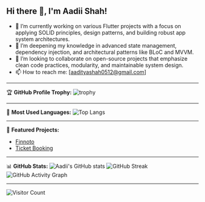 ## Hi there 👋, I'm Aadii Shah!

- 🔭 I’m currently working on various Flutter projects with a focus on applying SOLID principles, design patterns, and building robust app system architectures.
- 🌱 I’m deepening my knowledge in advanced state management, dependency injection, and architectural patterns like BLoC and MVVM.
- 👯 I’m looking to collaborate on open-source projects that emphasize clean code practices, modularity, and maintainable system design.
- 📫 How to reach me: [aadityashah0512@gmail.com]

---

🏆 **GitHub Profile Trophy:**
![trophy](https://github-profile-trophy.vercel.app/?username=Aadii-shah&theme=gruvbox&no-frame=true&column=4)

---

🌟 **Most Used Languages:**
![Top Langs](https://github-readme-stats.vercel.app/api/top-langs/?username=Aadii-shah&layout=compact&theme=gruvbox)

---

🚀 **Featured Projects:**
- [Finnoto](https://github.com/Aadii-shah/project-name)
- [Ticket Booking](https://github.com/Aadii-shah/my-ticket-booking-a)

---

📊 **GitHub Stats:**
![Aadii's GitHub stats](https://github-readme-stats.vercel.app/api?username=Aadii-shah&show_icons=true&theme=gruvbox&hide_border=true)
![GitHub Streak](https://github-readme-streak-stats.herokuapp.com/?user=Aadii-shah&theme=gruvbox&hide_border=true)
![GitHub Activity Graph](https://github-readme-activity-graph.cyclic.app/graph?username=Aadii-shah&theme=gruvbox&hide_border=true&area=true)

---

![Visitor Count](https://komarev.com/ghpvc/?username=Aadii-shah&color=blue)
